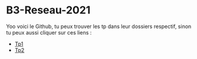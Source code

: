 # B3-Reseau-2021

Yoo voici le Github, tu peux trouver les tp dans leur dossiers respectif, sinon tu peux aussi cliquer sur ces liens : 

- [Tp1](./Tp1/Tp1.md)
- [Tp2](./Tp2/Tp2.md)

